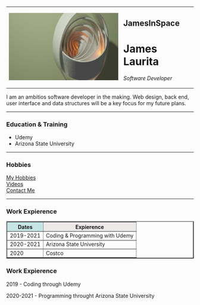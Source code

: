 <!DOCTYPE html>
<html lang="en">

<head>
  <meta charset="UTF-8">
  <meta name="viewport" content="width=device-width, initial-scale=1.0">
  <meta http-equiv="X-UA-Compatible" content="ie=edge">
  <title>👨‍🚀JamesInSpace</title>
</head>

<body>
  <table cellspacing="20">
    <tr>
      <td>
        <img src="images/Wallpaper_103_3.png" alt=""
        width = "400"
        height = "180"></td>
      <td>
        <h2>JamesInSpace</h2>
        <h1>James Laurita</h1>
        <p><em>Software Developer</em></p>
      </td>
    </tr>
  </table>


  <p>I am an ambitios software developer in the making. Web design, back end, user interface
  and data structures will be a key focus for my future plans.</p>
  <hr>
  <h3>Education & Training</h3>
  <ul>
    <li>Udemy</li>
    <li>Arizona State University</li>
  </ul>
  <hr>
  <h3>Hobbies</h3>
  <a href="Hobbies.html">My Hobbies</a>
  <br>
  <a href="http://www.youtube.com">Videos</a>
  <br>
  <a href="ContactInfo.html">Contact Me</a>
  <hr>
  <h3>Work Expierence</h3>
  <table border = "2">
    <thead>
      <th bgcolor=#C5E5E5 align= center>Dates</th>
      <th bgcolor=#EEE9E9 align = center>Expierence</th>
    </thead>
    <tr>
      <td>2019-2021</td>
      <td>Coding & Programming with Udemy</td>
    </tr>
    <tr>
      <td>2020-2021</td>
      <td>Arizona State University</td>
    </tr>
    <tr>
      <td>2020</td>
      <td>Costco</td>
    </tr>
  </table>

  <h3>Work Expierence</h3>
  <p>2019 - Coding through Udemy</p>
  <p>2020-2021 - Programming throught Arizona State University</p>



</body>

</html>
